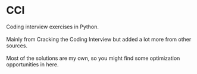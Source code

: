 # CCI
Coding interview exercises in Python.  
<br>Mainly from Cracking the Coding Interview but added a lot more from other sources.  
<br>Most of the solutions are my own, so you might find some optimization opportunities in here.
